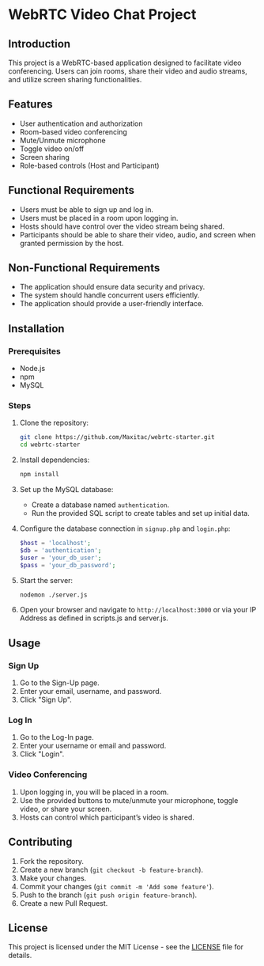 # WebRTC Video Chat Project

## Introduction
This project is a WebRTC-based application designed to facilitate video conferencing. Users can join rooms, share their video and audio streams, and utilize screen sharing functionalities.

## Features
- User authentication and authorization
- Room-based video conferencing
- Mute/Unmute microphone
- Toggle video on/off
- Screen sharing
- Role-based controls (Host and Participant)

## Functional Requirements
- Users must be able to sign up and log in.
- Users must be placed in a room upon logging in.
- Hosts should have control over the video stream being shared.
- Participants should be able to share their video, audio, and screen when granted permission by the host.

## Non-Functional Requirements
- The application should ensure data security and privacy.
- The system should handle concurrent users efficiently.
- The application should provide a user-friendly interface.

## Installation

### Prerequisites
- Node.js
- npm
- MySQL

### Steps
1. Clone the repository:
    ```sh
    git clone https://github.com/Maxitac/webrtc-starter.git
    cd webrtc-starter
    ```

2. Install dependencies:
    ```sh
    npm install
    ```

3. Set up the MySQL database:
    - Create a database named `authentication`.
    - Run the provided SQL script to create tables and set up initial data.

4. Configure the database connection in `signup.php` and `login.php`:
    ```php
    $host = 'localhost';
    $db = 'authentication';
    $user = 'your_db_user';
    $pass = 'your_db_password';
    ```

5. Start the server:
    ```sh
    nodemon ./server.js
    ```

6. Open your browser and navigate to `http://localhost:3000` or via your IP Address as defined in scripts.js and server.js.

## Usage
### Sign Up
1. Go to the Sign-Up page.
2. Enter your email, username, and password.
3. Click "Sign Up".

### Log In
1. Go to the Log-In page.
2. Enter your username or email and password.
3. Click "Login".

### Video Conferencing
1. Upon logging in, you will be placed in a room.
2. Use the provided buttons to mute/unmute your microphone, toggle video, or share your screen.
3. Hosts can control which participant’s video is shared.

## Contributing
1. Fork the repository.
2. Create a new branch (`git checkout -b feature-branch`).
3. Make your changes.
4. Commit your changes (`git commit -m 'Add some feature'`).
5. Push to the branch (`git push origin feature-branch`).
6. Create a new Pull Request.

## License
This project is licensed under the MIT License - see the [LICENSE](LICENSE) file for details.
